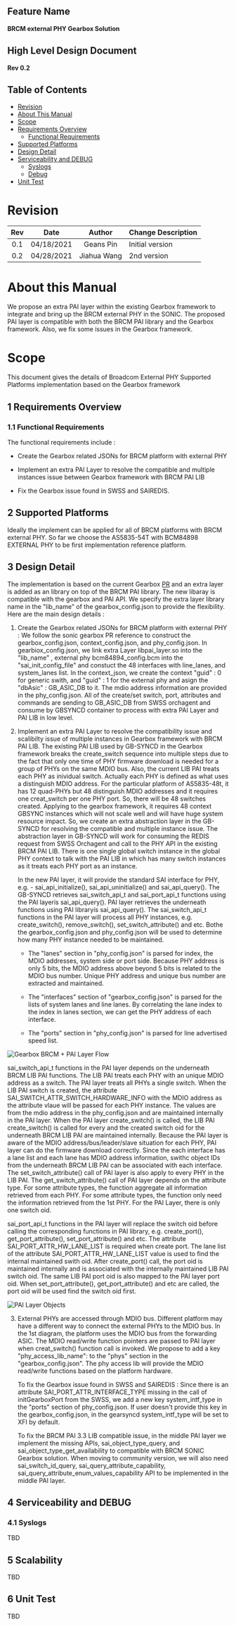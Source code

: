 ## Feature Name
**BRCM external PHY Gearbox Solution**

## High Level Design Document
**Rev 0.2**

## Table of Contents
 * [Revision](#revision)
 * [About This Manual](#about-this-manual)
 * [Scope](#scope)
 * [Requirements Overview](#requirements-overview)
    * [Functional Requirements](#functional-requirements)
 * [Supported Platforms](#supported-platforms)
 * [Design Detail](#design-overview)
 * [Serviceability and DEBUG](#serviceability-and-debug)
    * [Syslogs](#syslogs)
    * [Debug](#debug)
 * [Unit Test](#unit-test)


# Revision
| Rev  |    Date    |   Author    | Change Description |
| :--: | :--------: | :---------: | ------------------ |
| 0.1  | 04/18/2021 |  Geans Pin  | Initial version    |
| 0.2  | 04/28/2021 | Jiahua Wang | 2nd version        |
# About this Manual

We  propose an extra PAI layer within the existing Gearbox framework to integrate and bring up the BRCM external PHY in the SONIC. The proposed PAI layer is compatible with both the BRCM PAI library and the Gearbox framework. Also, we fix some issues in the Gearbox framework.

# Scope
This document gives the details of Broadcom External PHY Supported Platforms implementation based on the Gearbox framework


## 1 Requirements Overview
### 1.1	Functional Requirements
The functional requirements include :
- Create the Gearbox related JSONs for BRCM platform with external PHY 

- Implement an extra PAI Layer to resolve the compatible and multiple instances issue between Gearbox  framework with BRCM PAI LIB
  
- Fix the Gearbox issue found in SWSS and SAIREDIS.

## 2 Supported Platforms
Ideally the implement can be applied for all of BRCM platforms with BRCM external PHY.  So far we choose the AS5835-54T with BCM84898 EXTERNAL PHY to be first implementation reference platform. 

## 3 Design Detail
The implementation is based on the current Gearbox [PR](https://github.com/Azure/SONiC/blob/master/doc/gearbox/gearbox_mgr_design.md) and an extra layer is added as an library on top of the BRCM PAI library. The new libaray is compatible with the gearbox and PAI API.  We specify the extra layer library name in the "lib_name" of the gearbox_config.json to provide the flexibility. Here are the main design details :

1. Create the Gearbox related JSONs for BRCM platform with external PHY  : We follow the sonic gearbox PR reference to construct the gearbox_config.json, context_config.json, and phy_config.json.  In gearbiox_config.json, we link extra Layer libpai_layer.so into the "lib_name" , external phy  bcm84894_config.bcm into the "sai_init_config_file" and constuct the 48 interfaces with line_lanes, and system_lanes list. In the context_json,   we create the context "guid" : 0 for generic swith, and "guid" : 1 for the external phy and asign the "dbAsic" : GB_ASIC_DB to it. The mdio address information are provided in the phy_config.json.  All of the create/set switch, port, attributes and commands are sending to GB_ASIC_DB from SWSS orchagent  and consume by GBSYNCD container to process with extra PAI Layer and PAI LIB in low level.  

2. Implement an extra PAI Layer to resolve the compatibility issue and scalibilty issue of multiple instances in Gearbox  framework with BRCM PAI LIB. The existing PAI LIB used by GB-SYNCD in the Gearbox framework breaks the create_switch sequence into multiple steps due to the fact that only one time of PHY firmware download is needed for a group of PHYs on the same MDIO bus.  Also, the current LIB PAI treats each PHY as inividual switch. Actually each PHY is defined as what uses a distinguish MDIO address. For the particular platform of AS5835-48t, it has 12 quad-PHYs but 48 distinguish MDIO addresses and it requires one creat_switch per one PHY port. So, there will be 48 switches created. Applying  to the gearbox framework, it requires 48 context GBSYNC instances which will not scale well and will have huge system resource impact. So, we create an extra abstraction layer in the GB-SYNCD for resolving the compatible and multiple instance issue. The abstraction layer in GB-SYNCD will work for consuming the REDIS request from SWSS Orchagent and call to the PHY API in the existing BRCM PAI LIB.  There is one single global switch instance in the global PHY context to talk with the PAI LIB in which has many switch instances as it treats each PHY port as an instance.

   In the new PAI layer, it will provide the standard SAI interface for PHY, e.g. - sai_api_initialize(), sai_api_uninitialize() and sai_api_query(). The GB-SYNCD retrieves sai_switch_api_t and sai_port_api_t functions using the PAI layerís sai_api_query(). PAI layer retrieves the underneath functions using PAI libraryís sai_api_query(). The sai_switch_api_t functions in the PAI layer will process all PHY instances, e.g. create_switch(), remove_switch(), set_switch_attribute() and etc. Bothe the gearbox_config.json and phy_config.json will be used to determine how many PHY instance needed to be maintained. 
   
     - The "lanes" section in "phy_config.json" is parsed for index, the MDIO addresses, system side or port side. Because PHY address is only 5 bits, the MDIO address above beyond 5 bits is related to the MDIO bus number. Unique PHY address and unique bus number are extracted and maintained.
   
     - The "interfaces" section of "gearbox_config.json" is parsed for the lists of system lanes and line lanes. By correlating the lane index to the index in lanes section, we can get the PHY address of each interface. 
   
     - The "ports" section in "phy_config.json" is parsed for line advertised speed list.

![Gearbox BRCM + PAI Layer Flow](images/gearbox-brcm-phy-layer.png)





sai_switch_api_t functions in the PAI layer depends on the underneath BRCM LIB PAI functions. The LIB PAI treats each PHY with an unique MDIO address as a switch. The PAI layer treats all PHYs a single switch. When the LIB PAI switch is created, the attribute SAI_SWITCH_ATTR_SWITCH_HARDWARE_INFO with the MDIO address as the attribute vlaue will be passed for each PHY instance. The values are from the mdio address in the phy_config.json and are maintained internally in the PAI layer. When the PAI layer create_switch() is called, the LIB PAI create_switch() is called for every and the created switch oid for the underneath BRCM LIB PAI are maintained internally.  Because the PAI layer is aware of the MDIO address/bus/leader/slave situation for each PHY, PAI layer can do the firmware download correctly. Since the each interface has a lane list and each lane has MDIO address information, swithc object IDs from the underneath BRCM LIB PAI can be associated with each interface. The set_switch_attribute() call of PAI layer is also apply to every PHY in the LIB PAI. The get_switch_attribute() call of PAI layer depends on the attribute type. For some attribute types, the function aggregate all information retrieved from each PHY. For some attribute types, the function only need the information retrieved from the 1st PHY.  For the PAI Layer, there is only one switch oid.

sai_port_api_t functions in the PAI layer will replace the switch oid before calling the corresponding functions in PAI library, e.g. create_port(), get_port_attribute(), set_port_attribute() and etc. The attribute SAI_PORT_ATTR_HW_LANE_LIST is required when create port. The lane list of the attribute SAI_PORT_ATTR_HW_LANE_LIST value is used to find the internal maintained swith oid. After create_port() call, the port oid is maintained internally and is associated with the internally maintained LIB PAI switch oid. The same LIB PAI port oid is also mapped to the PAI layer port oid. When set_port_attribute(), get_port_attribute() and etc are called, the port oid will be used find the switch oid first. 


![PAI Layer Objects](images/pai-layer-objects.png)



3. External PHYs are accessed through MDIO bus. Different platform may have a different way to connect the external PHYs to the MDIO bus. In the 1st diagram, the platform uses the MDIO bus from the forwarding ASIC. The MDIO read/write function pointers are passed to PAI layer when creat_switch() function call is invoked. We propose to add a key "phy_access_lib_name": to the "phys" section in the "gearbox_config.json". The phy access lib will provide the MDIO read/write functions based on the platform hardware. 

   To fix the Gearbox issue found in SWSS and SAIREDIS : Since there is an attribute SAI_PORT_ATTR_INTERFACE_TYPE missing in the call of initGearboxPort from the SWSS, we add a new key system_intf_type in the "ports" section of phy_config.json. If user doesn't provide this key in the gearbox_config.json, in the gearsyncd system_intf_type will be set to XFI by default. 
   

   To fix the BRCM PAI 3.3 LIB compatible issue, in the middle PAI layer we implement the missing APIs, sai_object_type_query, and sai_object_type_get_availability to compatible with BRCM SONIC Gearbox solution. When moving to community version, we will also need sai_switch_id_query,  sai_query_attribute_capability, sai_query_attribute_enum_values_capability API to be implemented in the middle PAI layer. 

## 4 Serviceability and DEBUG


### 4.1 Syslogs

TBD

## 5 Scalability
TBD

## 6 Unit Test

TBD